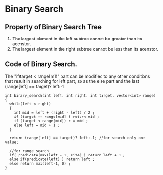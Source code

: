 # Binary Search

## Property of Binary Search Tree
1. The largest element in the left subtree cannot be greater than its acenstor.
2. The largest element in the right subtree cannot be less than its acenstor.

## Code of Binary Search.
The "if(target < range[m])" part can be modified to any other conditions that 
result in searching for left part, so as the else part and the last (range[left] == target)? left:-1

```
int binary_search(int left, int right, int target, vector<int> range)
{
  while(left < right)
  {
    int mid = left + (right - left) / 2 ;
    if (target == range[mid] ) return mid ;
    if (target < range[mid]) r = mid ;
    else left = mid + 1 ;
  }
  
  return (range[left] == target)? left:-1; //for search only one value;
  
  //for range search
  if( predicate(max(left + 1, size) ) return left + 1 ;
  else if(predicate(left) ) return left ;
  else return max(left-1, 0) ;
}
```
